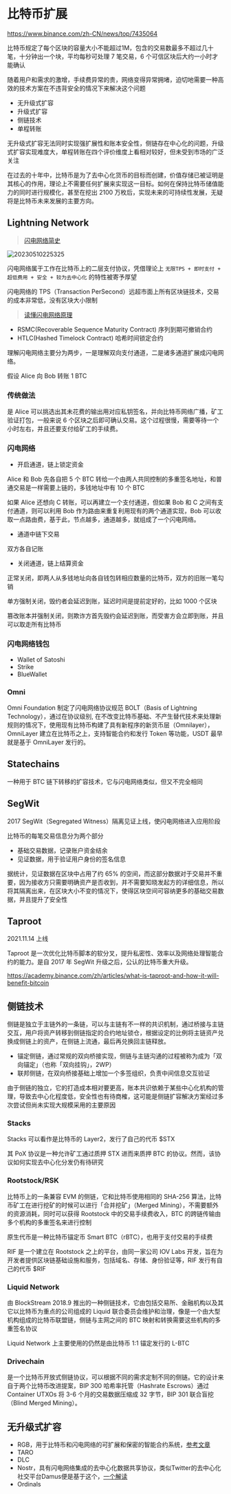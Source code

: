 # 比特币扩展

<https://www.binance.com/zh-CN/news/top/7435064>

比特币规定了每个区块的容量大小不能超过1M，包含的交易数最多不超过几十笔，十分钟出一个块，平均每秒可处理 7 笔交易，6 个可信区块后大约一小时才能确认

随着用户和需求的激增，手续费异常的贵，网络变得异常拥堵，迫切地需要一种高效的技术方案在不违背安全的情况下来解决这个问题

- 无升级式扩容
- 升级式扩容
- 侧链技术
- 单程转账

无升级式扩容无法同时实现强扩展性和账本安全性，侧链存在中心化的问题，升级式扩容实现难度大，单程转账在四个评价维度上看相对较好，但未受到市场的广泛关注

在过去的十年中，比特币是为了去中心化货币的目标而创建，价值存储已被证明是其核心的作用，理论上不需要任何扩展来实现这一目标。如何在保持比特币储值能力的同时进行规模化，甚至在挖出 2100 万枚后，实现未来的可持续性发展，无疑将是比特币未来发展的主要方向。

## Lightning Network

> [闪电网络简史](https://www.theblockbeats.info/news/31352)

![20230510225325](https://image.zuoright.com/20230510225325.png)

闪电网络属于工作在比特币上的二层支付协议，凭借理论上 `无限TPS + 即时支付 + 超低费用 + 安全 + 较为去中心化` 的特性被寄予厚望

闪电网络的 TPS（Transaction PerSecond）远超市面上所有区块链技术，交易的成本非常低，没有区块大小限制

> [读懂闪电网络原理](https://www.8btc.com/article/362358)

- RSMC(Recoverable Sequence Maturity Contract) 序列到期可撤销合约
- HTLC(Hashed Timelock Contract) 哈希时间锁定合约

理解闪电网络主要分为两步，一是理解双向支付通道，二是诸多通道扩展成闪电网络。

假设 Alice 向 Bob 转账 1 BTC

### 传统做法

是 Alice 可以挑选出其未花费的输出用对应私钥签名，并向比特币网络广播，矿工验证打包，一般来说 6 个区块之后即可确认交易。这个过程很慢，需要等待一个小时左右，并且还要支付给矿工的手续费。

### 闪电网络

- 开启通道，链上锁定资金

Alice 和 Bob 先各自把 5 个 BTC 转给一个由两人共同控制的多重签名地址，和普通交易是一样需要上链的，多钱地址中有 10 个 BTC

如果 Alice 还想向 C 转账，可以再建立一个支付通道，但如果 Bob 和 C 之间有支付通道，则可以利用 Bob 作为路由来重复利用现有的两个通道实现，Bob 可以收取一点路由费，基于此，节点越多，通道越多，就组成了一个闪电网络。

- 通道中链下交易

双方各自记账

- 关闭通道，链上结算资金

正常关闭，即两人从多钱地址向各自钱包转相应数量的比特币，双方的旧账一笔勾销

单方强制关闭，毁约者会延迟到账，延迟时间是提前定好的，比如 1000 个区块

篡改账本并强制关闭，则欺诈方首先毁约会延迟到账，而受害方会立即到账，并且可以取走所有比特币

### 闪电网络钱包

- Wallet of Satoshi
- Strike
- BlueWallet

### Omni

Omni Foundation 制定了闪电网络协议规范 BOLT（Basis of Lightning Technology），通过在协议级别, 在不改变比特币基础、不产生替代技术来处理新规则的情况下，使用现有比特币构建了具有新程序的新货币层（Omnilayer），OmniLayer 建立在比特币之上，支持智能合约和发行 Token 等功能，USDT 最早就是基于 OmniLayer 发行的。

## Statechains

一种用于 BTC 链下转移的扩容技术，它与闪电网络类似，但又不完全相同

## SegWit

2017 SegWit（Segregated Witness）隔离见证上线，使闪电网络进入应用阶段

比特币的每笔交易信息分为两个部分

- 基础交易数据，记录账户资金结余
- 见证数据，用于验证用户身份的签名信息

据统计，见证数据在区块中占用了约 65% 的空间，而这部分数据对于交易并不重要，因为接收方只需要明确资产是否收到，并不需要知晓发起方的详细信息，所以将其隔离出来，在区块大小不变的情况下，使得区块空间可容纳更多的基础交易数据，并且提升了安全性

## Taproot

2021.11.14 上线

Taproot 是一次优化比特币脚本的软分叉，提升私密性、效率以及网络处理智能合约的能力。是自 2017 年 SegWit 升级之后，公认的比特币重大升级。

<https://academy.binance.com/zh/articles/what-is-taproot-and-how-it-will-benefit-bitcoin>

## 侧链技术

侧链是独立于主链外的一条链，可以与主链有不一样的共识机制，通过桥接与主链交互，用户将资产转移到侧链指定的合约地址锁仓，根据设定的比例将主链资产兑换成侧链上的资产，在侧链上流通，最后再兑换回主链释放。

- 锚定侧链，通过常规的双向桥接实现，侧链与主链沟通的过程被称为成为「双向锚定」（也称「双向挂钩」，2WP）
- 联邦侧链，在双向桥接基础上增加一个多签组织，负责中间信息交互验证

由于侧链的独立，它的打造成本相对要更高，账本共识依赖于某些中心化机构的管理，导致去中心化程度低，安全性也有待商榷，这可能是侧链扩容解决方案经过多次尝试但尚未实现大规模采用的主要原因

### Stacks

Stacks 可以看作是比特币的 Layer2，发行了自己的代币 $STX

其 PoX 协议是一种允许矿工通过质押 STX 进而来质押 BTC 的协议。然而，该协议如何实现去中心化分发仍有待研究

### Rootstock/RSK

比特币上的一条兼容 EVM 的侧链，它和比特币使用相同的 SHA-256 算法，比特币矿工在进行挖矿的时候可以进行「合并挖矿」（Merged Mining），不需要额外的资源消耗，同时可以获得 Rootstock 中的交易手续费收入，BTC 的跨链传输由多个机构的多重签名来进行控制

原生代币是一种比特币锚定币 Smart BTC（rBTC），也用于支付交易的手续费

RIF 是一个建立在 Rootstock 之上的平台，由同一家公司 IOV Labs 开发，旨在为开发者提供区块链基础设施和服务，包括域名、存储、身份验证等，RIF 发行有自己的代币 $RIF

### Liquid Network

由 BlockStream 2018.9 推出的一种侧链技术，它由包括交易所、金融机构以及其它以比特币为重点的公司组成的 Liquid 联合委员会维护和治理，像是一个由大型机构组成的比特币联盟链，侧链与主网之间的 BTC 映射和转换需要这些机构的多重签名协议

Liquid Network 上主要使用的仍然是由比特币 1:1 锚定发行的 L-BTC

### Drivechain

是一个比特币开放式侧链协议，可以根据不同的需求定制不同的侧链。它的设计来自于两个比特币改进提案，BIP 300 哈希率托管（Hashrate Escrows）通过 Container UTXOs 将 3-6 个月的交易数据压缩成 32 字节，BIP 301 联合盲挖（Blind Merged Mining）。

## 无升级式扩容

- RGB，用于比特币和闪电网络的可扩展和保密的智能合约系统，[参考文章](https://www.techflowpost.com/article/detail_11868.html)
- TARO
- DLC
- Nostr，具有闪电网络集成的去中心化数据共享协议，类似Twitter的去中心化社交平台Damus便是基于这个，[一个解读](https://mirror.xyz/0x22fFb47cb60FFbe669786AA1a8bAf6597ac935b2/kXuvmOjrFFkeBBNMWvXirhXsJT79G1ranzs8jw4Ku4Q)
- Ordinals
